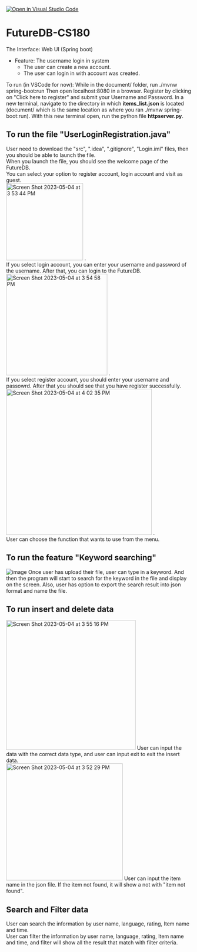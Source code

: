 [![Open in Visual Studio Code](https://classroom.github.com/assets/open-in-vscode-718a45dd9cf7e7f842a935f5ebbe5719a5e09af4491e668f4dbf3b35d5cca122.svg)](https://classroom.github.com/online_ide?assignment_repo_id=10791016&assignment_repo_type=AssignmentRepo)
# FutureDB-CS180

The Interface: Web UI (Spring boot)
* Feature: The username login in system
  * The user can create a new account.
  * The user can login in with account was created.


To run (in VSCode for now):
While in the document/ folder, run ./mvnw spring-boot:run
Then open localhost:8080 in a browser. Register by clicking on "Click here to register" and submit your Username and Password.
In a new terminal, navigate to the directory in which **items_list.json** is located (document/ which is the same location as where you ran ./mvnw spring-boot:run). With this new terminal open, run the python file **httpserver.py**.

## To run the file "UserLoginRegistration.java"
  User need to download the "src", ".idea", ".gitignore", "Login.iml" files, then you should be able to launch the file. <br>
  When you launch the file, you should see the welcome page of the FutureDB.<br>
You can select your option to register account, login account and visit as guest.<br>
<img width="209" alt="Screen Shot 2023-05-04 at 3 53 44 PM" src="https://user-images.githubusercontent.com/97145998/236347373-327447f7-1aff-4c1a-bb41-9c2a576cc6bb.png"> .<br>
 If you select login account, you can enter your username and password of the username. After that, you can login to the FutureDB.<br>
 <img width="275" alt="Screen Shot 2023-05-04 at 3 54 58 PM" src="https://user-images.githubusercontent.com/97145998/236347610-a9bec7ae-291d-4b5f-b556-07d95e27f3ff.png"> .<br>
 If you select register account, you should enter your username and passowrd. After that you should see that you have register successfully.<br>
<img width="396" alt="Screen Shot 2023-05-04 at 4 02 35 PM" src="https://user-images.githubusercontent.com/97145998/236348177-5c8e37fc-179a-43d7-a7bc-6c536b0a1a15.png"> .<br>
 User can choose the function that wants to use from the menu.<br>

## To run the feature "Keyword searching"
![image](https://user-images.githubusercontent.com/57771700/236345832-dec6a68c-aaca-4888-9232-f6dbd3eeccfb.png)
Once user has upload their file, user can type in a keyword. And then the program will start to search for the keyword in the file and display on the screen. Also, user has option to export the search result into json format and name the file.

## To run insert and delete data
<img width="352" alt="Screen Shot 2023-05-04 at 3 55 16 PM" src="https://user-images.githubusercontent.com/102633438/236347307-4c1d15b8-1745-41e2-9def-a5231ecbac21.png">
User can input the data with the correct data type, and user can input exit to exit the insert data.<br>
<img width="317" alt="Screen Shot 2023-05-04 at 3 52 29 PM" src="https://user-images.githubusercontent.com/102633438/236347436-942fda48-634c-4b32-96f3-f8e75b0316d2.png">
User can input the item name in the json file. If the item not found, it will show a not with "item not found".<br>

## Search and Filter data
User can search the information by user name, language, rating, Item name and time. <br>
User can filter the information by user name, language, rating, Item name and time, and filter will show all the result that match with filter criteria.<br> 
